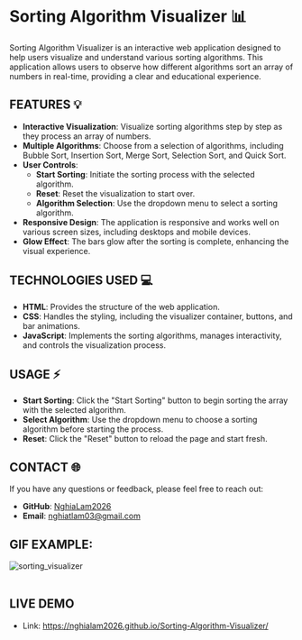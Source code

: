 # Sorting Algorithm Visualizer 📊

Sorting Algorithm Visualizer is an interactive web application designed to help users visualize and understand various sorting algorithms. This application allows users to observe how different algorithms sort an array of numbers in real-time, providing a clear and educational experience.

## FEATURES 💡

- **Interactive Visualization**: Visualize sorting algorithms step by step as they process an array of numbers.
- **Multiple Algorithms**: Choose from a selection of algorithms, including Bubble Sort, Insertion Sort, Merge Sort, Selection Sort, and Quick Sort.
- **User Controls**: 
  - **Start Sorting**: Initiate the sorting process with the selected algorithm.
  - **Reset**: Reset the visualization to start over.
  - **Algorithm Selection**: Use the dropdown menu to select a sorting algorithm.
- **Responsive Design**: The application is responsive and works well on various screen sizes, including desktops and mobile devices.
- **Glow Effect**: The bars glow after the sorting is complete, enhancing the visual experience.

## TECHNOLOGIES USED 💻

- **HTML**: Provides the structure of the web application.
- **CSS**: Handles the styling, including the visualizer container, buttons, and bar animations.
- **JavaScript**: Implements the sorting algorithms, manages interactivity, and controls the visualization process.

## USAGE ⚡

- **Start Sorting**: Click the "Start Sorting" button to begin sorting the array with the selected algorithm.
- **Select Algorithm**: Use the dropdown menu to choose a sorting algorithm before starting the process.
- **Reset**: Click the "Reset" button to reload the page and start fresh.

## CONTACT 🌐

If you have any questions or feedback, please feel free to reach out:

- **GitHub**: [NghiaLam2026](https://github.com/NghiaLam2026)
- **Email**: [nghiatlam03@gmail.com](mailto:nghiatlam03@gmail.com)

## GIF EXAMPLE:

![sorting_visualizer](https://github.com/NghiaLam2026/Sorting-Algorithm-Visualizer/assets/118234173/b5f70890-0515-4e99-9579-b4b6f94cf005)
<br>
<br>
## LIVE DEMO 
- Link: https://nghialam2026.github.io/Sorting-Algorithm-Visualizer/
